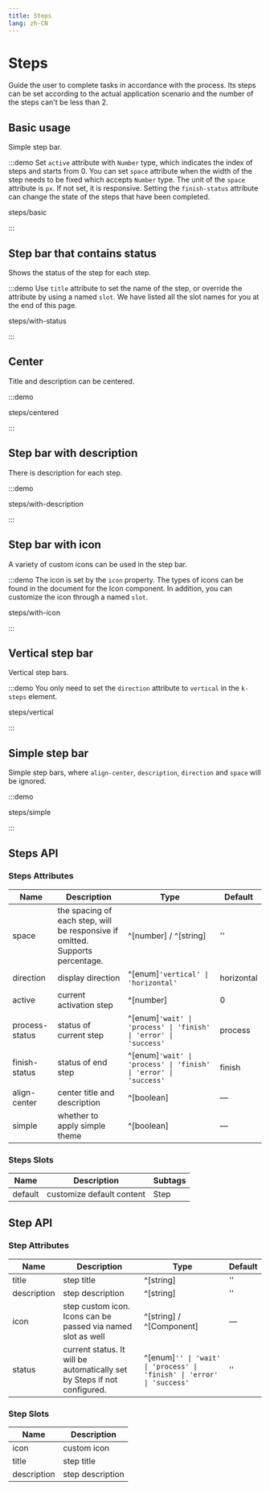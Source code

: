 ```yaml
---
title: Steps
lang: zh-CN
---
```


# Steps

Guide the user to complete tasks in accordance with the process. Its steps can be set according to the actual application scenario and the number of the steps can't be less than 2.

## Basic usage

Simple step bar.

:::demo Set `active` attribute with `Number` type, which indicates the index of steps and starts from 0. You can set `space` attribute when the width of the step needs to be fixed which accepts `Number` type. The unit of the `space` attribute is `px`. If not set, it is responsive. Setting the `finish-status` attribute can change the state of the steps that have been completed.

steps/basic

:::

## Step bar that contains status

Shows the status of the step for each step.

:::demo Use `title` attribute to set the name of the step, or override the attribute by using a named `slot`. We have listed all the slot names for you at the end of this page.

steps/with-status

:::

## Center

Title and description can be centered.

:::demo

steps/centered

:::

## Step bar with description

There is description for each step.

:::demo

steps/with-description

:::

## Step bar with icon

A variety of custom icons can be used in the step bar.

:::demo The icon is set by the `icon` property. The types of icons can be found in the document for the Icon component. In addition, you can customize the icon through a named `slot`.

steps/with-icon

:::

## Vertical step bar

Vertical step bars.

:::demo You only need to set the `direction` attribute to `vertical` in the `k-steps` element.

steps/vertical

:::

## Simple step bar

Simple step bars, where `align-center`, `description`, `direction` and `space` will be ignored.

:::demo

steps/simple

:::

## Steps API

### Steps Attributes

| Name           | Description                                                                   | Type                                                             | Default    |
| -------------- | ----------------------------------------------------------------------------- | ---------------------------------------------------------------- | ---------- |
| space          | the spacing of each step, will be responsive if omitted. Supports percentage. | ^[number] / ^[string]                                            | ''         |
| direction      | display direction                                                             | ^[enum]`'vertical' \| 'horizontal'`                              | horizontal |
| active         | current activation step                                                       | ^[number]                                                        | 0          |
| process-status | status of current step                                                        | ^[enum]`'wait' \| 'process' \| 'finish' \| 'error' \| 'success'` | process    |
| finish-status  | status of end step                                                            | ^[enum]`'wait' \| 'process' \| 'finish' \| 'error' \| 'success'` | finish     |
| align-center   | center title and description                                                  | ^[boolean]                                                       | —          |
| simple         | whether to apply simple theme                                                 | ^[boolean]                                                       | —          |

### Steps Slots

| Name    | Description               | Subtags |
| ------- | ------------------------- | ------- |
| default | customize default content | Step    |

## Step API

### Step Attributes

| Name        | Description                                                              | Type                                                                   | Default |
| ----------- | ------------------------------------------------------------------------ | ---------------------------------------------------------------------- | ------- |
| title       | step title                                                               | ^[string]                                                              | ''      |
| description | step description                                                         | ^[string]                                                              | ''      |
| icon        | step custom icon. Icons can be passed via named slot as well             | ^[string] / ^[Component]                                               | —       |
| status      | current status. It will be automatically set by Steps if not configured. | ^[enum]`'' \| 'wait' \| 'process' \| 'finish' \| 'error' \| 'success'` | ''      |

### Step Slots

| Name        | Description      |
| ----------- | ---------------- |
| icon        | custom icon      |
| title       | step title       |
| description | step description |
